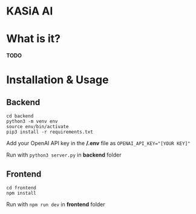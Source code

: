 # KASiA AI

# What is it?

**TODO**

# Installation & Usage

## Backend

```
cd backend
python3 -m venv env
source env/bin/activate
pip3 install -r requirements.txt
```
Add your OpenAI API key in the **/.env** file as `OPENAI_API_KEY="[YOUR KEY]"`

Run with ``python3 server.py`` in **backend** folder

## Frontend

```
cd frontend
npm install
```

Run with ``npm run dev`` in **frontend** folder
